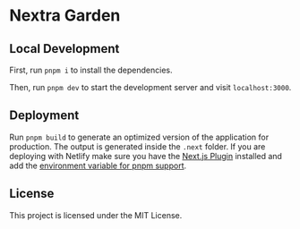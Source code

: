 # Nextra Garden

## Local Development

First, run `pnpm i` to install the dependencies.

Then, run `pnpm dev` to start the development server and visit `localhost:3000`.

## Deployment

Run `pnpm build` to generate an optimized version of the application for production. The output is generated inside the `.next` folder. If you are deploying with Netlify make sure you have the [Next.js Plugin](https://app.netlify.com/teams/luciferuchiha/plugins/@netlify/plugin-nextjs/install) installed and add the [environment variable for pnpm support](https://docs.netlify.com/integrations/frameworks/next-js/overview/#pnpm-support).

## License

This project is licensed under the MIT License.
